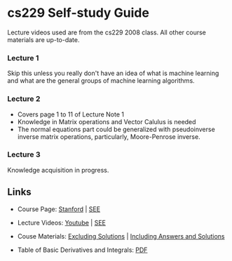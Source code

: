 # cs229 Self-study Guide
Lecture videos used are from the cs229 2008 class. All other course materials are up-to-date. 

### Lecture 1
Skip this unless you really don't have an idea of what is machine learning and what are the general groups of machine learning algorithms.

### Lecture 2
* Covers page 1 to 11 of Lecture Note 1
* Knowledge in Matrix operations and Vector Calulus is needed
* The normal equations part could be generalized with pseudoinverse inverse matrix operations, particularly, Moore-Penrose inverse.

### Lecture 3
Knowledge acquisition in progress.

## Links
* Course Page: [Stanford](http://cs229.stanford.edu/) | [SEE](https://see.stanford.edu/course/cs229)

* Lecture Videos: [Youtube](https://www.youtube.com/watch?v=UzxYlbK2c7E&list=PLA89DCFA6ADACE599) | [SEE](https://see.stanford.edu/course/cs229) 

* Couse Materials: [Excluding Solutions](https://github.com/econti/cs229) | [Including Answers and Solutions](https://see.stanford.edu/materials/aimlcs229/MachineLearningAllMaterials.zip)

* Table of Basic Derivatives and Integrals: [PDF](https://math.boisestate.edu/~shariultman/teaching/basic_derivatives_&_integrals_II.pdf)
